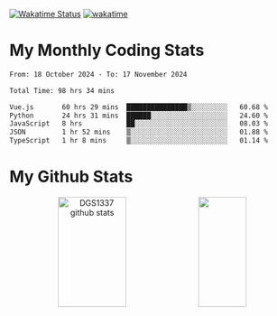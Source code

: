 [![Wakatime Status](https://github.com/noopurphalak/noopurphalak/workflows/wakatime-status-update/badge.svg)](https://github.com/noopurphalak/noopurphalak/actions/workflows/main.yml)
[![wakatime](https://wakatime.com/badge/user/80ace140-ef40-4fdd-b8ed-f3be3d2e1aea.svg)](https://wakatime.com/@80ace140-ef40-4fdd-b8ed-f3be3d2e1aea)

# My Monthly Coding Stats

<!--START_SECTION:waka-->

```txt
From: 18 October 2024 - To: 17 November 2024

Total Time: 98 hrs 34 mins

Vue.js       60 hrs 29 mins  ███████████████▒░░░░░░░░░   60.68 %
Python       24 hrs 31 mins  ██████░░░░░░░░░░░░░░░░░░░   24.60 %
JavaScript   8 hrs           ██░░░░░░░░░░░░░░░░░░░░░░░   08.03 %
JSON         1 hr 52 mins    ▒░░░░░░░░░░░░░░░░░░░░░░░░   01.88 %
TypeScript   1 hr 8 mins     ▒░░░░░░░░░░░░░░░░░░░░░░░░   01.14 %
```

<!--END_SECTION:waka-->

# My Github Stats
<div style="text-align: center;">
  <img width="49%" height="195px" src="https://github-readme-stats-sigma-five.vercel.app/api?username=noopurphalak&show_icons=true&count_private=true&hide_border=true&title_color=ecf2f8&icon_color=0d1117&text_color=FFFFFF&bg_color=0d1117" alt="DGS1337 github stats" />
  <img width="41%" height="195px" src="https://github-readme-stats-sigma-five.vercel.app/api/top-langs/?username=noopurphalak&layout=compact&hide_border=true&title_color=ecf2f8&text_color=FFFFFF&bg_color=0d1117" />
</div>
